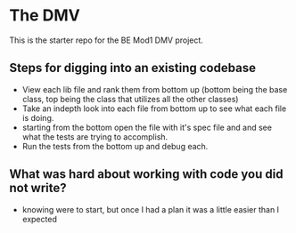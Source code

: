 # The DMV

This is the starter repo for the BE Mod1 DMV project.
## Steps for digging into an existing codebase
- View each lib file and rank them from bottom up (bottom being the base class, top being the class that utilizes all the other classes)
- Take an indepth look into each file from bottom up to see what each file is doing. 
- starting from the bottom open the file with it's spec file and and see what the tests are trying to accomplish.
- Run the tests from the bottom up and debug each. 

## What was hard about working with code you did not write?
- knowing were to start, but once I had a plan it was a little easier than I expected